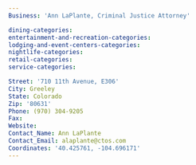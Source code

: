 ```yaml
---
Business: 'Ann LaPlante, Criminal Justice Attorney'

dining-categories:
entertainment-and-recreation-categories:
lodging-and-event-centers-categories:
nightlife-categories:
retail-categories:
service-categories:

Street: '710 11th Avenue, E306'
City: Greeley
State: Colorado
Zip: '80631'
Phone: (970) 304-9205
Fax:
Website:
Contact_Name: Ann LaPlante
Contact_Email: alaplante@ctos.com
Coordinates: '40.425761, -104.696171'
---
```




